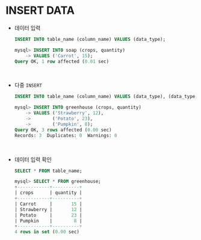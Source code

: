 # INSERT DATA

- 데이터 입력

  ```sql
  INSERT INTO table_name (column_name) VALUES (data_type);
  ```

  ```sql
  mysql> INSERT INTO soap (crops, quantity)
      -> VALUES ('Carrot', 15);
  Query OK, 1 row affected (0.01 sec)
  ```

    <br>

- 다중 `INSERT`

  ```sql
  INSERT INTO table_name (column_name) VALUES (data_type), (data_type), (data_type);
  ```

  ```sql
  mysql> INSERT INTO greenhouse (crops, quantity)
      -> VALUES ('Strawberry', 12),
      ->        ('Potato', 23),
      ->        ('Pumpkin', 8);
  Query OK, 3 rows affected (0.00 sec)
  Records: 3  Duplicates: 0  Warnings: 0
  ```

<br>

- 데이터 입력 확인
  ```sql
  SELECT * FROM table_name;
  ```
  ```sql
  mysql> SELECT * FROM greenhouse;
  +------------+----------+
  | crops      | quantity |
  +------------+----------+
  | Carrot     |       15 |
  | Strawberry |       12 |
  | Potato     |       23 |
  | Pumpkin    |        8 |
  +------------+----------+
  4 rows in set (0.00 sec)
  ```
